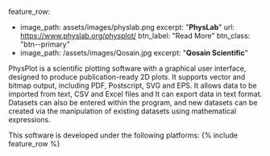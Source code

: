 
feature_row:
  - image_path: assets/images/physlab.png
    excerpt: "**PhysLab**"
    url: https://www.physlab.org/physplot/
    btn_label: "Read More"
    btn_class: "btn--primary"
  - image_path: /assets/images/Qosain.jpg
    excerpt: "**Qosain Scientific**"

PhysPlot is a scientific plotting software with a graphical user interface, designed to produce publication-ready 2D plots. It supports vector and bitmap output, including PDF, Postscript, SVG and EPS. It allows data to be imported from text, CSV and Excel files and It can export data in text format. Datasets can also be entered within the program, and new datasets can be created via the manipulation of existing datasets using mathematical expressions.

This software is developed under the following platforms:
{% include feature_row %}
